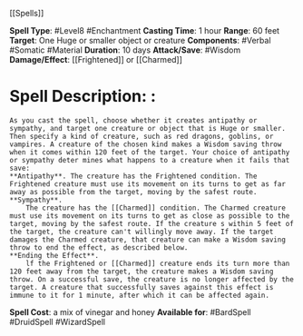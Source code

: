 [[Spells]]

**Spell Type**: #Level8 #Enchantment 
**Casting Time**: 1 hour
**Range**: 60 feet
**Target**: One Huge or smaller object or creature
**Components**: #Verbal #Somatic #Material 
**Duration**: 10 days
**Attack/Save**: #Wisdom 
**Damage/Effect**: [[Frightened]] or [[Charmed]]

# Spell Description: : 
	As you cast the spell, choose whether it creates antipathy or sympathy, and target one creature or object that is Huge or smaller. Then specify a kind of creature, such as red dragons, goblins, or vampires. A creature of the chosen kind makes a Wisdom saving throw when it comes within 120 feet of the target. Your choice of antipathy or sympathy deter mines what happens to a creature when it fails that save:
	**Antipathy**. The creature has the Frightened condition. The Frightened creature must use its movement on its turns to get as far away as possible from the target, moving by the safest route.
	**Sympathy**.
		The creature has the [[Charmed]] condition. The Charmed creature must use its movement on its turns to get as close as possible to the target, moving by the safest route. If the creature s within 5 feet of the target, the creature can't willingly move away. If the target damages the Charmed creature, that creature can make a Wisdom saving throw to end the effect, as described below.
	**Ending the Effect**. 
		lf the Frightened or [[Charmed]] creature ends its turn more than 120 feet away from the target, the creature makes a Wisdom saving throw. On a successful save, the creature is no longer affected by the target. A creature that successfully saves against this effect is immune to it for 1 minute, after which it can be affected again.

**Spell Cost**: a mix of vinegar and honey
**Available for**: #BardSpell #DruidSpell #WizardSpell 